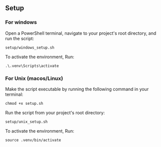 ## Setup
### For windows
Open a PowerShell terminal, navigate to your project's root directory, and run the script:

    setup/windows_setup.sh

To activate the environment, Run:

    .\.venv\Scripts\activate

### For Unix (macos/Linux)
Make the script executable by running the following command in your terminal:

    chmod +x setup.sh

Run the script from your project's root directory:

    setup/unix_setup.sh

To activate the environment, Run:

    source .venv/bin/activate

